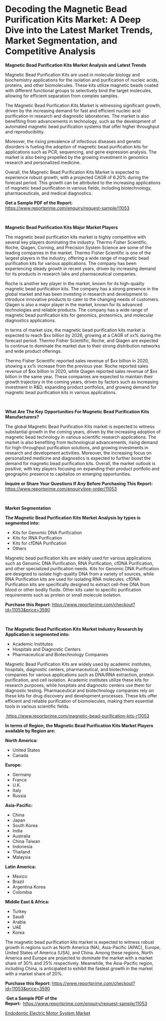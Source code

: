 <p><h1>Decoding the Magnetic Bead Purification Kits Market: A Deep Dive into the Latest Market Trends, Market Segmentation, and Competitive Analysis</h1></p><p><strong>Magnetic Bead Purification Kits Market Analysis and Latest Trends</strong></p>
<p><p>Magnetic Bead Purification Kits are used in molecular biology and biochemistry applications for the isolation and purification of nucleic acids, proteins, and other biomolecules. These kits utilize magnetic beads coated with different functional groups to selectively bind the target molecules, allowing for efficient separation from complex samples.</p><p>The Magnetic Bead Purification Kits Market is witnessing significant growth, driven by the increasing demand for fast and efficient nucleic acid purification in research and diagnostic laboratories. The market is also benefiting from advancements in technology, such as the development of automated magnetic bead purification systems that offer higher throughput and reproducibility.</p><p>Moreover, the rising prevalence of infectious diseases and genetic disorders is fueling the adoption of magnetic bead purification kits for applications such as PCR, sequencing, and gene expression analysis. The market is also being propelled by the growing investment in genomics research and personalized medicine.</p><p>Overall, the Magnetic Bead Purification Kits Market is expected to experience robust growth, with a projected CAGR of 6.20% during the forecast period. This growth can be attributed to the increasing applications of magnetic bead purification in various fields, including biotechnology, pharmaceuticals, and medical diagnostics.</p></p>
<p><strong>Get a Sample PDF of the Report:&nbsp;</strong> <a href="https://www.reportprime.com/enquiry/request-sample/11053">https://www.reportprime.com/enquiry/request-sample/11053</a></p>
<p>&nbsp;</p>
<p><strong>Magnetic Bead Purification Kits Major Market Players</strong></p>
<p><p>The magnetic bead purification kits market is highly competitive with several key players dominating the industry. Thermo Fisher Scientific, Roche, Qiagen, Corning, and Precision System Science are some of the leading companies in the market. Thermo Fisher Scientific is one of the largest players in the industry, offering a wide range of magnetic bead purification kits for various applications. The company has been experiencing steady growth in recent years, driven by increasing demand for its products in research labs and pharmaceutical companies.</p><p>Roche is another key player in the market, known for its high-quality magnetic bead purification kits. The company has a strong presence in the global market and has been investing in research and development to introduce innovative products to cater to the changing needs of customers. Qiagen is also a major player in the market, known for its advanced technologies and reliable products. The company has a wide range of magnetic bead purification kits for genomics, proteomics, and molecular diagnostics applications.</p><p>In terms of market size, the magnetic bead purification kits market is expected to reach $xx billion by 2026, growing at a CAGR of xx% during the forecast period. Thermo Fisher Scientific, Roche, and Qiagen are expected to continue to dominate the market due to their strong distribution networks and wide product offerings.</p><p>Thermo Fisher Scientific reported sales revenue of $xx billion in 2020, showing a xx% increase from the previous year. Roche reported sales revenue of $xx billion in 2020, while Qiagen reported sales revenue of $xx billion in the same year. These companies are expected to maintain their growth trajectory in the coming years, driven by factors such as increasing investment in R&D, expanding product portfolios, and growing demand for magnetic bead purification kits in various applications.</p></p>
<p>&nbsp;</p>
<p><strong>What Are The Key Opportunities For Magnetic Bead Purification Kits Manufacturers?</strong></p>
<p><p>The global Magnetic Bead Purification Kits market is expected to witness substantial growth in the coming years, driven by the increasing adoption of magnetic bead technology in various scientific research applications. The market is also benefiting from technological advancements, rising demand for high-throughput purification solutions, and growing investments in research and development activities. Moreover, the increasing focus on personalized medicine and diagnostics is expected to further boost the demand for magnetic bead purification kits. Overall, the market outlook is positive, with key players focusing on expanding their product portfolio and geographic presence to capitalize on emerging opportunities.</p></p>
<p><strong>Inquire or Share Your Questions If Any Before Purchasing This Report:</strong> <a href="https://www.reportprime.com/enquiry/pre-order/11053">https://www.reportprime.com/enquiry/pre-order/11053</a></p>
<p>&nbsp;</p>
<p><strong>Market Segmentation</strong></p>
<p><strong>The Magnetic Bead Purification Kits Market Analysis by types is segmented into:</strong></p>
<p><ul><li>Kits for Genomic DNA Purification</li><li>Kits for RNA Purification</li><li>Kits for cfDNA Purification</li><li>Others</li></ul></p>
<p><p>Magnetic bead purification kits are widely used for various applications such as Genomic DNA Purification, RNA Purification, cfDNA Purification, and other specialized purification needs. Kits for Genomic DNA Purification are designed to isolate high-quality DNA from a variety of sources, while RNA Purification kits are used for isolating RNA molecules. cfDNA Purification kits are specifically designed to extract cell-free DNA from blood or other bodily fluids. Other kits cater to specific purification requirements such as protein or small molecule isolation.</p></p>
<p><strong>Purchase this Report:&nbsp;</strong><a href="https://www.reportprime.com/checkout?id=11053&price=3590">https://www.reportprime.com/checkout?id=11053&price=3590</a></p>
<p>&nbsp;</p>
<p><strong>The Magnetic Bead Purification Kits Market Industry Research by Application is segmented into:</strong></p>
<p><ul><li>Academic Institutes</li><li>Hospitals and Diagnostic Centers</li><li>Pharmaceutical and Biotechnology Companies</li></ul></p>
<p><p>Magnetic Bead Purification Kits are widely used by academic institutes, hospitals, diagnostic centers, pharmaceutical, and biotechnology companies for various applications such as DNA/RNA extraction, protein purification, and cell isolation. Academic institutes utilize these kits for research purposes, while hospitals and diagnostic centers use them for diagnostic testing. Pharmaceutical and biotechnology companies rely on these kits for drug discovery and development processes. These kits offer efficient and reliable purification of biomolecules, making them essential tools in various scientific fields.</p></p>
<p><a href="https://www.reportprime.com/magnetic-bead-purification-kits-r11053">&nbsp;https://www.reportprime.com/magnetic-bead-purification-kits-r11053</a></p>
<p><strong>In terms of Region, the Magnetic Bead Purification Kits Market Players available by Region are:</strong></p>
<p>
    <p> <strong> North America: </strong>
        <ul>
            <li>United States</li>
            <li>Canada</li>
        </ul>
        </p> 
    <p> <strong> Europe: </strong>
        <ul>
            <li>Germany</li>
            <li>France</li>
            <li>U.K.</li>
            <li>Italy</li>
            <li>Russia</li>
        </ul>
        </p> 
    <p> <strong> Asia-Pacific: </strong>
        <ul>
            <li>China</li>
            <li>Japan</li>
            <li>South Korea</li>
            <li>India</li>
            <li>Australia</li>
            <li>China Taiwan</li>
            <li>Indonesia</li>
            <li>Thailand</li>
            <li>Malaysia</li>
        </ul>
        </p> 
    <p> <strong> Latin America: </strong>
        <ul>
            <li>Mexico</li>
            <li>Brazil</li>
            <li>Argentina Korea</li>
            <li>Colombia</li>
        </ul>
        </p> 
    <p> <strong> Middle East & Africa: </strong>
        <ul>
            <li>Turkey</li>
            <li>Saudi</li>
            <li>Arabia</li>
            <li>UAE</li>
            <li>Korea</li>
        </ul>
    </p>
    </p>
<p><p>The magnetic bead purification kits market is expected to witness robust growth in regions such as North America (NA), Asia-Pacific (APAC), Europe, United States of America (USA), and China. Among these regions, North America and Europe are projected to dominate the market with a market share of 30% and 25% respectively. Meanwhile, the Asia-Pacific region, including China, is anticipated to exhibit the fastest growth in the market with a market share of 20%.</p></p>
<p><strong>Purchase this Report: </strong><a href="https://www.reportprime.com/checkout?id=11053&price=3590">https://www.reportprime.com/checkout?id=11053&price=3590</a></p>
<p>&nbsp;<strong>Get a Sample PDF of the Report:&nbsp;&nbsp;</strong><a href="https://www.reportprime.com/enquiry/request-sample/11053">https://www.reportprime.com/enquiry/request-sample/11053</a></p>
<p><strong></strong></p>
<p><p><a href="https://github.com/PeterParrish5/Market-Research-Report-List-4/blob/main/endodontic-electric-motor-system-market.md">Endodontic Electric Motor System Market</a></p></p>
